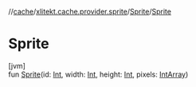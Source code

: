//[cache](../../../index.md)/[xlitekt.cache.provider.sprite](../index.md)/[Sprite](index.md)/[Sprite](-sprite.md)

# Sprite

[jvm]\
fun [Sprite](-sprite.md)(id: [Int](https://kotlinlang.org/api/latest/jvm/stdlib/kotlin/-int/index.html), width: [Int](https://kotlinlang.org/api/latest/jvm/stdlib/kotlin/-int/index.html), height: [Int](https://kotlinlang.org/api/latest/jvm/stdlib/kotlin/-int/index.html), pixels: [IntArray](https://kotlinlang.org/api/latest/jvm/stdlib/kotlin/-int-array/index.html))
